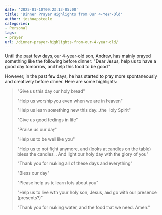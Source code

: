 ```yaml
---
date: '2025-01-10T09:23:13-05:00'
title: 'Dinner Prayer Highlights from Our 4-Year-Old'
author: joshuapsteele
categories:
- Personal
tags:
- prayer
url: /dinner-prayer-highlights-from-our-4-year-old/
---
```


Until the past few days, our 4-year-old son, Andrew, has mainly prayed something like the following before dinner: "Dear Jesus, help us to have a good day tomorrow, and help this food to be good."

However, in the past few days, he has started to pray more spontaneously and creatively before dinner. Here are some highlights:

> "Give us this day our holy bread"
> 
> "Help us worship you even when we are in heaven"
> 
> "Help us learn something new this day...the Holy Spirit"
> 
> "Give us good feelings in life"
> 
> "Praise us our day"
> 
> "Help us to be well like you"
> 
> "Help us to not fight anymore, and (looks at candles on the table) bless the candles... And light our holy day with the glory of you"
> 
> "Thank you for making all of these days and everything"
> 
> "Bless our day"
> 
> "Please help us to learn lots about you"
> 
> "Help us to live with your holy son, Jesus, and go with our presence (presents?)"
> 
> "Thank you for making water, and the food that we need. Amen."
